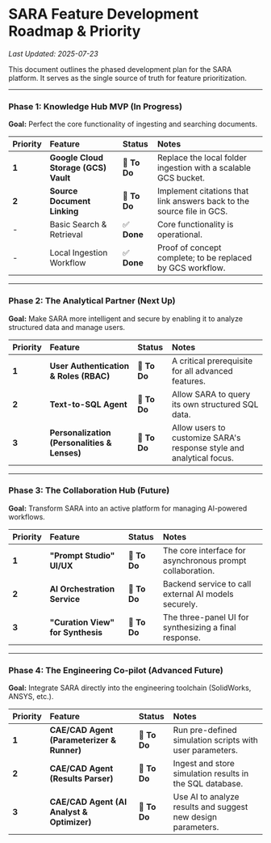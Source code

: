 # SARA Feature Development Roadmap & Priority
_Last Updated: 2025-07-23_

This document outlines the phased development plan for the SARA platform. It serves as the single source of truth for feature prioritization.

---

### Phase 1: Knowledge Hub MVP (In Progress)
**Goal:** Perfect the core functionality of ingesting and searching documents.

| Priority | Feature | Status | Notes |
| :--- | :--- | :--- | :--- |
| **1** | **Google Cloud Storage (GCS) Vault** | 📝 **To Do** | Replace the local folder ingestion with a scalable GCS bucket. |
| **2** | **Source Document Linking** | 📝 **To Do** | Implement citations that link answers back to the source file in GCS. |
| - | Basic Search & Retrieval | ✅ **Done** | Core functionality is operational. |
| - | Local Ingestion Workflow | ✅ **Done** | Proof of concept complete; to be replaced by GCS workflow. |

---

### Phase 2: The Analytical Partner (Next Up)
**Goal:** Make SARA more intelligent and secure by enabling it to analyze structured data and manage users.

| Priority | Feature | Status | Notes |
| :--- | :--- | :--- | :--- |
| **1** | **User Authentication & Roles (RBAC)** | 📝 **To Do** | A critical prerequisite for all advanced features. |
| **2** | **Text-to-SQL Agent** | 📝 **To Do** | Allow SARA to query its own structured SQL data. |
| **3** | **Personalization (Personalities & Lenses)**| 📝 **To Do** | Allow users to customize SARA's response style and analytical focus. |

---

### Phase 3: The Collaboration Hub (Future)
**Goal:** Transform SARA into an active platform for managing AI-powered workflows.

| Priority | Feature | Status | Notes |
| :--- | :--- | :--- | :--- |
| **1** | **"Prompt Studio" UI/UX** | 📝 **To Do** | The core interface for asynchronous prompt collaboration. |
| **2** | **AI Orchestration Service** | 📝 **To Do** | Backend service to call external AI models securely. |
| **3** | **"Curation View" for Synthesis** | 📝 **To Do** | The three-panel UI for synthesizing a final response. |

---

### Phase 4: The Engineering Co-pilot (Advanced Future)
**Goal:** Integrate SARA directly into the engineering toolchain (SolidWorks, ANSYS, etc.).

| Priority | Feature | Status | Notes |
| :--- | :--- | :--- | :--- |
| **1** | **CAE/CAD Agent (Parameterizer & Runner)**| 📝 **To Do** | Run pre-defined simulation scripts with user parameters. |
| **2** | **CAE/CAD Agent (Results Parser)** | 📝 **To Do** | Ingest and store simulation results in the SQL database. |
| **3** | **CAE/CAD Agent (AI Analyst & Optimizer)** | 📝 **To Do** | Use AI to analyze results and suggest new design parameters. |
